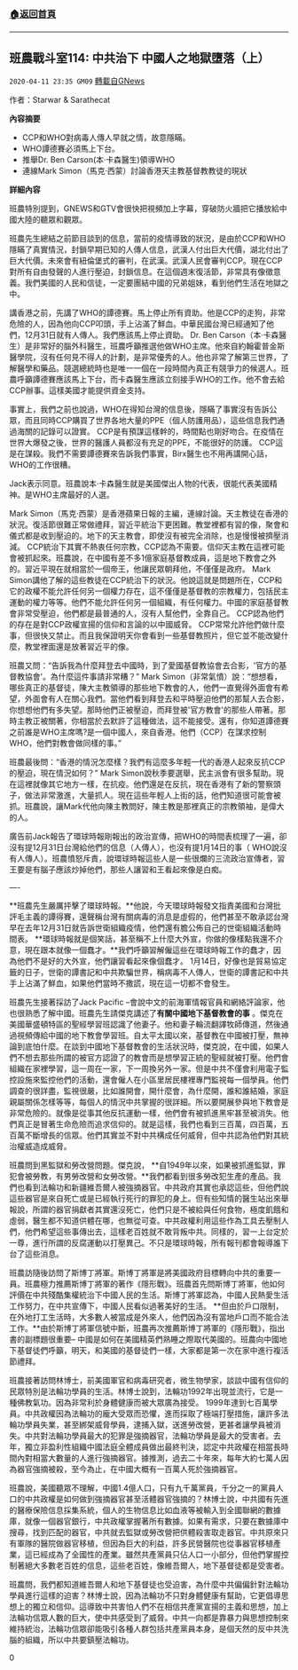 ###  [:house:返回首頁](https://github.com/ourhimalayas/txt)
---

## 班農戰斗室114: 中共治下 中國人之地獄墮落（上）
`2020-04-11 23:35 GM09` [轉載自GNews](https://gnews.org/zh-hant/169874/)

作者：Starwar & Sarathecat

**內容摘要**

- CCP和WHO對病毒人傳人早就之情，故意隱瞞。
- WHO譚德賽必須馬上下台。
- 推舉Dr. Ben Carson(本·卡森醫生)領導WHO
- 連線Mark Simon（馬克·西蒙）討論香港天主教基督教教徒的現狀


**詳細內容**

班農特別提到，GNEWS和GTV會很快把視頻加上字幕，穿破防火牆把它播放給中國大陸的聽眾和觀眾。

班農先生總結之前節目談到的信息，當前的疫情導致的狀況，是由於CCP和WHO隱瞞了真實情況，封鎖早期已知的人傳人信息，武漢人付出巨大代價，湖北付出了巨大代價。未來會有紐倫堡式的審判，在武漢。武漢人民會審判CCP。現在CCP對所有自由發聲的人進行壓迫，封鎖信息。在這個週末復活節，非常具有像徵意義。我們美國的人民和信徒，一定要團結中國的兄弟姐妹，看到他們生活在地獄之中。

講香港之前，先講了WHO的譚德賽。馬上停止所有資助。他是CCP的走狗，非常危險的人，因為他向CCP叩頭，手上沾滿了鮮血。中華民國台灣已經通知了他們，12月31日就有人傳人。我們應該馬上停止資助。 Dr. Ben Carson（本·卡森醫生）是非常好的腦外科醫生，班農呼籲推選他做WHO主席。他來自約翰霍普金斯醫學院，沒有任何見不得人的計劃，是非常優秀的人。他也非常了解第三世界，了解醫學和藥品。競選總統時也是唯一一個在一段時間內真正有競爭力的候選人。班農呼籲譚德賽應該馬上下台，而卡森醫生應該立刻接手WHO的工作。他不會去給CCP辦事。這樣美國才能提供資金支持。

事實上，我們之前也說過，WHO在得知台灣的信息後，隱瞞了事實沒有告訴公眾，而且同時CCP購買了世界各地大量的PPE（個人防護用品），這些信息我們通過海關的記錄可以證實。 CCP是有預謀這樣幹的，時間點也剛好吻合。在疫情在世界大爆發之後，世界的醫護人員都沒有充足的PPE，不能很好的防護。 CCP這是在謀殺。我們不需要譚德賽來告訴我們事實，Birx醫生也不用再講開心話，WHO的工作很糟。

Jack表示同意。班農說本·卡森醫生就是美國傑出人物的代表，很能代表美國精神。是WHO主席最好的人選。

Mark Simon（馬克·西蒙）是香港蘋果日報的主編，連線討論。天主教徒在香港的狀況。復活節很難正常做禮拜，習近平統治下更困難。教堂裡都有習的像，聚會和儀式都是收到壓迫的。地下的天主教會，即使沒有被完全消除，也是慢慢被擠壓消減。 CCP統治下其實不熱衷任何宗教，CCP認為不需要。信仰天主教在這裡可能會被抓起來。班農說，在中國有差不多1億家庭基督教成員，這是地下教會之外的。習近平現在就相當於一個帝王，他讓民眾朝拜他，不僅僅是政府。 Mark Simon講他了解的這些教徒在CCP統治下的狀況。他說這就是問題所在，CCP和它的政權不能允許任何另一個權力存在，這不僅僅是基督教的宗教權力，包括民主運動的權力等等。他們不能允許任何另一個組織，有任何權力。中國的家庭基督教會非常受壓迫，他們都是最普通的人，沒有人幫他們，全靠自己。 CCP認為他們的存在是對CCP政權宣揚的信仰和言論的以中國威脅。 CCP常常允許他們做什麼事，但很快又禁止。而且我保證明天你會看到一些基督教照片，但它並不能改變什麼，教堂裡面還是放著習近平的像。

班農又問：“告訴我為什麼拜登去中國時，到了愛國基督教協會去合影，'官方的基督教協會'。為什麼這件事請非常糟？” Mark Simon（非常氣憤）說：“想想看，哪些真正的基督徒，陳大主教領導的那些地下教會的人，他們一直覺得外面會有希望，外面會有人在關心我們。當他們看到拜登去和平時壓迫他們的那幫人去合影，你想想他們有多失望。那時他們正被壓迫，而拜登被'官方教會'的那些人帶著。那時主教正被關著，你相當於去默許了這種做法，這不能接受。還有，你知道譚德賽之前誰是WHO主席嗎?是一個中國人，來自香港。他們（CCP）在謀求控制WHO，他們對教會做同樣的事。”

班農最後問：“香港的情況怎麼樣？我們有這麼多年輕一代的香港人起來反抗CCP的壓迫，現在情況如何？” Mark Simon說秋季要選舉，民主派會有很多幫助。現在這裡就像其它地方一樣，在抗疫。他們還是在反抗，現在香港有了新的警察頭子，做法非常激進，大量抓人。現在這些年輕人上街的話，他們知道很可能會被抓。班農說，讓Mark代他向陳主教問好，陳主教是那裡真正的宗教領袖，是偉大的人。

廣告前Jack報告了環球時報剛報出的政治宣傳，把WHO的時間表梳理了一遍，卻沒有提12月31日台灣給他們的信息（人傳人），也沒有提1月14日的事（ WHO說沒有人傳人）。班農憤怒斥責，說環球時報這些人是一些很爛的三流政治宣傳者，習王要是有腦子應該炒掉他們，那些人讓習和王看起來像是白痴。

—-

**班農先生嚴厲抨擊了環球時報。**他說，今天環球時報發文指責美國和台灣批評毛主義的譚得賽，還聲稱台灣有關病毒的消息是虛假的，他們甚至不敢承認台灣早在去年12月31日就告訴世衛組織疫情，他們還有膽公佈自己的世衛組織活動時間表。 **環球時報就是個笑話，甚至稱不上什麼大外宣，你做的像樣點我還不介意，現在跟本就像一個蠢才。**我們呼籲習解僱這些在環球時報工作的蠢才，因為他們不是好的大外宣，他們讓習看起來像個蠢才。 1月14日，好像也是貿易協定籤的日子，世衛的譚書記和中共欺騙世界，稱病毒不人傳人，世衛的譚書記和中共手上沾滿了鮮血，如果他們當時不撒謊，現在這一切都不會發生。

班農先生接著採訪了Jack Pacific –會說中文的前海軍情報官員和網絡評論家，他也很熟悉了解中國。班農先生請傑克講述了**有關中國地下基督教會的事** 。傑克在美國華盛頓特區的聖經學習班認識了他妻子。他和妻子輪流翻譯牧師傳道，然後通過視頻傳給中國的地下教會學習班。自太平太國以來，基督教在中國被打壓，無神論到底怕什麼。在談到中國地下基督教會的生活狀況時，傑克說，在中國，如果人們不想去那些所謂的被官方認證了的教會而是想學習正統的聖經就被打壓。他們會組織在家裡學習，這一周在一家，下一周換另外一家。但是中共不僅會利用電子監控設施來監控他們的活動，還會僱人在小區里居民樓裡專門監視每一個學員。他們調查的很詳盡，監視很嚴，比如誰開會，開什麼會，為什麼開，誰和誰結婚，家庭親屬關係怎樣等等，每個人的情況中共掌握的很詳細。所以要開展參與地下教會是非常危險的。就像是從事其他反抗運動一樣，他們會有被抓進黑牢甚至被消失。他們真正是冒著生命危險而追求信仰的。就是這樣，我們也看到三百萬，四百萬，五百萬不斷增長的信眾。他們其實並不對中共構成任何威脅，但中共認為他們對其統治權威造成威脅。

班農問到黑監獄和勞改營問題。傑克說， **自1949年以來，如果被抓進監獄，罪犯會被勞教，有男勞改營和女勞改營。**我們都看到很多勞改犯生產的產品。我們也看到法輪功和新疆維吾爾人被強摘器官。中共政府其實也承認這些，但他們說這些器官是來自死亡或是已經執行死行的罪犯的身上。但有些知情的醫生站出來舉報說，所謂的器官捐獻者其實還沒死亡，他們只是不被給與任何食物，極度飢餓和虛弱，醫生都不知道供體在哪，也無從可查。中共政權利用這些作為工具去壓制人們，他們希望這些事傳出去，這樣老百姓就不敢背叛中共。同樣的，習一上台定於一尊，進行所謂的反腐運動以打壓異己。不只是環球時報，所有報刊都會報導誰下台了這些消息。

班農訪隨後訪問了斯博丁將軍。斯博丁將軍是將美國政府目標轉向中共的重要一員。班農極力推薦斯博丁將軍的著作《隱形戰》。班農首先問斯博丁將軍，他如何評價在中共殘酷集權統治下中國人民的生活。斯博丁將軍認為，中國人民熱愛生活工作努力，在中共宣傳下，中國人民看似過著美好的生活。 **但由於戶口限制，在外地打工生活時，大多數人被當成是外來人，他們因為沒有當地戶口而不能合法工作。**由於斯博丁將軍信號中斷，班農再次推薦斯博丁將軍的《隱形戰》，指出書的副標題很重要– 中國是如何在美國精英們熟睡之際取代美國的。班農向中國地下基督徒們呼籲，明天，和美國的基督徒們一樣，大家都是第一次在家中進行複活節禮拜。

班農接著訪問林博士，前美國軍官和病毒研究者，微生物學家，談談中國有信仰的民眾特別是法輪功學員的生活。林博士說到，法輪功1992年出現並流行，它是一種佛教氣功。因為非常利於身體健康而被大眾廣為接受。 1999年達到七百萬學員。中共政權因為法輪功的龐大受眾而恐懼，進而採取了極端打壓措施，讓許多法輪功學員失業，甚至綁架威脅學員，逮捕入獄，送進勞改營，更甚者讓學員被消失。中共對法輪功學員最大的犯罪是強摘器官，法輪功學員是最大的受害者。去年，獨立非盈利性組織中國法庭全體成員做出最終判決，認定中共政權在相當長時間內對相當大數量的人進行強摘器官。據推測，過去二十年來，每年大約七萬人因為器官強摘被殺，至今為止，在中國大概有一百萬人死於強摘器官。

班農說，美國聽眾不理解，中國1.4億人口，只有九千萬黨員，千分之一的黨員人口的中共政權是如何做到強摘器官甚至活體器官強摘的？林博士說，中共國有先進的醫療保險信息採集系統，個人的生物信息比如血液等被輸入到全國聯網的數據庫，就像一個器官銀行，中共政權掌握著所有數據。如果有需求，只要在數據庫中搜尋，找到匹配的器官，中共就去監獄或勞改營把供體殺害取走器官。中共原來只有軍隊的醫院做器官移植，但因為巨大的利益，許多民營醫院也從事器官移植產業，這已經成為了全國性的產業。雖然共產黨員只佔人口一小部分，但他們掌握控制著絕大多數老百姓的信息，這些老百姓，像維吾爾人，地下基督徒都是受害者。

班農問，我們都知道維吾爾人和地下基督徒也受迫害，為什麼中共偏偏針對法輪功學員進行這樣的迫害？林博士說，因為法輪功不只對身體健康有幫助，它更倡導思想上的獨立和信仰。這導致中共害怕人們不在相信共產黨宣揚的主義和思想，加上法輪功信眾人數的巨大，使中共感受到了威脅。中共一向都是靠暴力與思想控制來維持統治，法輪功信眾卻能吸引各種人群包括共產黨員本身，是個天然的反中共洗腦的組織，所以中共要鎮壓法輪功。
 
0

